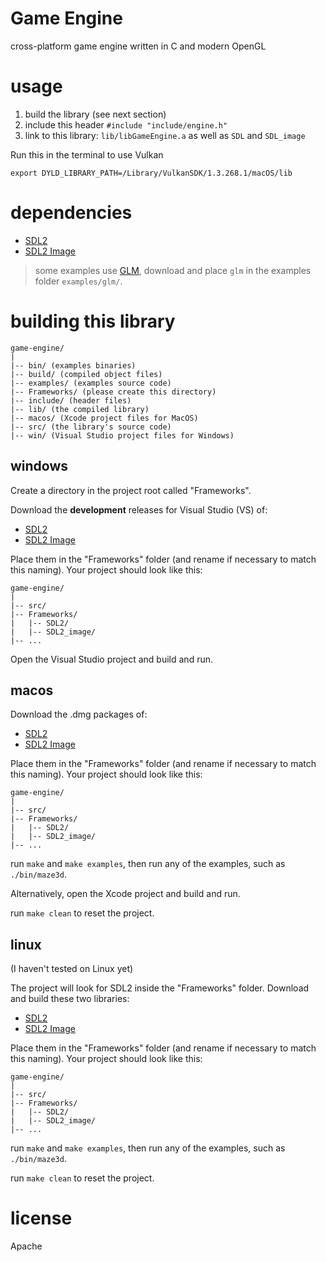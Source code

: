# Game Engine

cross-platform game engine written in C and modern OpenGL

# usage

1. build the library (see next section)
2. include this header `#include "include/engine.h"`
3. link to this library: `lib/libGameEngine.a` as well as `SDL` and `SDL_image`

Run this in the terminal to use Vulkan

```
export DYLD_LIBRARY_PATH=/Library/VulkanSDK/1.3.268.1/macOS/lib
```

# dependencies

- [SDL2](https://github.com/libsdl-org/SDL/releases)
- [SDL2 Image](https://github.com/libsdl-org/SDL_image/releases)

> some examples use [GLM](https://github.com/g-truc/glm/releases/), download and place `glm` in the examples folder `examples/glm/`.

# building this library

```
game-engine/
|
|-- bin/ (examples binaries)
|-- build/ (compiled object files)
|-- examples/ (examples source code)
|-- Frameworks/ (please create this directory)
|-- include/ (header files)
|-- lib/ (the compiled library)
|-- macos/ (Xcode project files for MacOS)
|-- src/ (the library's source code)
|-- win/ (Visual Studio project files for Windows)
```

## windows

Create a directory in the project root called "Frameworks".

Download the **development** releases for Visual Studio (VS) of:

- [SDL2](https://github.com/libsdl-org/SDL/releases)
- [SDL2 Image](https://github.com/libsdl-org/SDL_image/releases)

Place them in the "Frameworks" folder (and rename if necessary to match this naming). Your project should look like this:

```
game-engine/
|
|-- src/
|-- Frameworks/
|   |-- SDL2/
|   |-- SDL2_image/
|-- ...
```

Open the Visual Studio project and build and run.

## macos

Download the .dmg packages of:

- [SDL2](https://github.com/libsdl-org/SDL/releases)
- [SDL2 Image](https://github.com/libsdl-org/SDL_image/releases)

Place them in the "Frameworks" folder (and rename if necessary to match this naming). Your project should look like this:

```
game-engine/
|
|-- src/
|-- Frameworks/
|   |-- SDL2/
|   |-- SDL2_image/
|-- ...
```

run `make` and `make examples`, then run any of the examples, such as `./bin/maze3d`.

Alternatively, open the Xcode project and build and run.

run `make clean` to reset the project.

## linux

(I haven't tested on Linux yet)

The project will look for SDL2 inside the "Frameworks" folder. Download and build these two libraries:

- [SDL2](https://github.com/libsdl-org/SDL/releases)
- [SDL2 Image](https://github.com/libsdl-org/SDL_image/releases)

Place them in the "Frameworks" folder (and rename if necessary to match this naming). Your project should look like this:

```
game-engine/
|
|-- src/
|-- Frameworks/
|   |-- SDL2/
|   |-- SDL2_image/
|-- ...
```

run `make` and `make examples`, then run any of the examples, such as `./bin/maze3d`.

run `make clean` to reset the project.

# license

Apache
